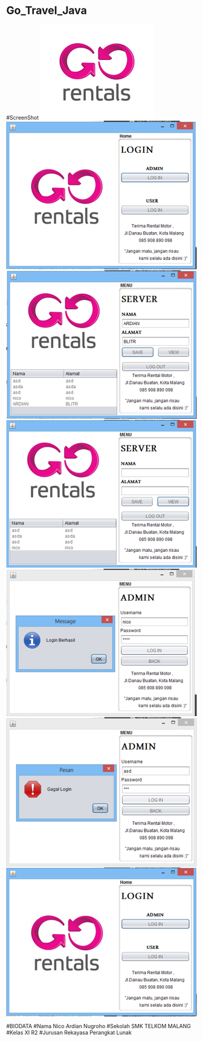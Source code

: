 # Go_Travel_Java

#ScreenShot
  ![1](https://github.com/NicoAN42/Go_Travel_Java/blob/master/Go%20Rentals%20logo.JPG "")
  ![2](https://github.com/NicoAN42/Go_Travel_Java/blob/master/6.PNG "")
  ![3](https://github.com/NicoAN42/Go_Travel_Java/blob/master/5.PNG "")
  ![4](https://github.com/NicoAN42/Go_Travel_Java/blob/master/4.PNG "")
  ![5](https://github.com/NicoAN42/Go_Travel_Java/blob/master/3.PNG "")
  ![6](https://github.com/NicoAN42/Go_Travel_Java/blob/master/2.PNG "")
  ![7](https://github.com/NicoAN42/Go_Travel_Java/blob/master/1.PNG "")
   


#BIODATA
#Nama 
  Nico Ardian Nugroho
#Sekolah
  SMK TELKOM MALANG
#Kelas
  XI R2
#Jurusan
  Rekayasa Perangkat Lunak
